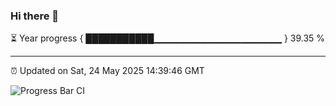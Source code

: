 ### Hi there 👋

⏳ Year progress { ███████████▁▁▁▁▁▁▁▁▁▁▁▁▁▁▁▁▁▁▁ } 39.35 %

---

⏰ Updated on Sat, 24 May 2025 14:39:46 GMT

![Progress Bar CI](https://github.com/IshwaranRudhara/GIT-ACTION/workflows/Progress%20Bar%20CI/badge.svg)
